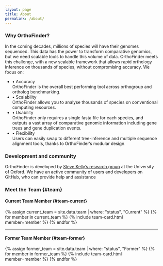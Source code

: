 ```yaml
---
layout: page
title: About
permalink: /about/
---
```



<!-- <h2 style="margin-bottom: 1.2rem;"><strong>About</strong></h2> -->

### Why OrthoFinder?

In the coming decades, millions of species will have their genomes sequenced. This data has the power to transform comparative genomics, but we need scalable tools to handle this volume of data. OrthoFinder meets this challenge, with a new scalable framework that allows rapid orthology inference on thousands of species, without compromising accuracy. 
We focus on:

<ul class="tight-bullets">
  <li>
    <div class="bullet-header">
      <span class="bullet">•</span>
      <span class="bullet-title">Accuracy</span>
    </div>
    <div class="bullet-text">
      OrthoFinder is the overall best performing tool across orthogroup and ortholog benchmarking.
    </div>
  </li>
  <li>
    <div class="bullet-header">
      <span class="bullet">•</span>
      <span class="bullet-title">Scalability</span>
    </div>
    <div class="bullet-text">
      OrthoFinder allows you to analyse thousands of species on conventional computing resources.
    </div>
  </li>
  <li>
    <div class="bullet-header">
      <span class="bullet">•</span>
      <span class="bullet-title">Usability</span>
    </div>
    <div class="bullet-text">
      OrthoFinder only requires a single fasta file for each species, and outputs a vast array of comparative genomic information including gene trees and gene duplication events.
    </div>
  </li>
  <li>
    <div class="bullet-header">
      <span class="bullet">•</span>
      <span class="bullet-title">Flexibility</span>
    </div>
    <div class="bullet-text">
      Users can easily swap to different tree-inference and multiple sequence alignment tools, thanks to OrthoFinder’s modular design.
    </div>
  </li>
</ul>

### Development and community
OrthoFinder is developed by [Steve Kelly’s research group](http://www.stevekellylab.com/) at the University of Oxford. We have an active community of users and developers on GitHub, who can provide help and assistance 
 
### Meet&nbsp;the&nbsp;Team {#team}

#### Current&nbsp;Team&nbsp;Member {#team-current}

<div class="team-grid">
{% assign current_team = site.data.team | where: "status", "Current" %}
{% for member in current_team %}
  {% include team-card.html member=member %}
{% endfor %}
</div>

---

#### Former&nbsp;Team&nbsp;Member {#team-former}

<div class="team-grid">
{% assign former_team = site.data.team | where: "status", "Former" %}
{% for member in former_team %}
  {% include team-card.html member=member %}
{% endfor %}
</div>
